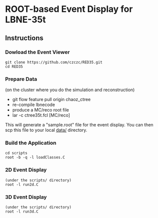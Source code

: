 # ROOT-based Event Display for LBNE-35t

## Instructions

### Dowload the Event Viewer 

    git clone https://github.com/czczc/RED35.git
    cd RED35

### Prepare Data 

(on the cluster where you do the simulation and reconstruction)

* git flow feature pull origin chaoz_ctree
* re-compile lbnecode
* produce a MC/reco root file
* lar -c ctree35t.fcl [MC/reco]


This will generate a "sample.root" file for the event display. You can then scp this file to your local [data/](https://github.com/czczc/RED35/tree/master/data) directory.

### Build the Application
    cd scripts
    root -b -q -l loadClasses.C

### 2D Event Display
    (under the scripts/ directory)
    root -l run2d.C

### 3D Event Display
    (under the scripts/ directory)
    root -l run3d.C
